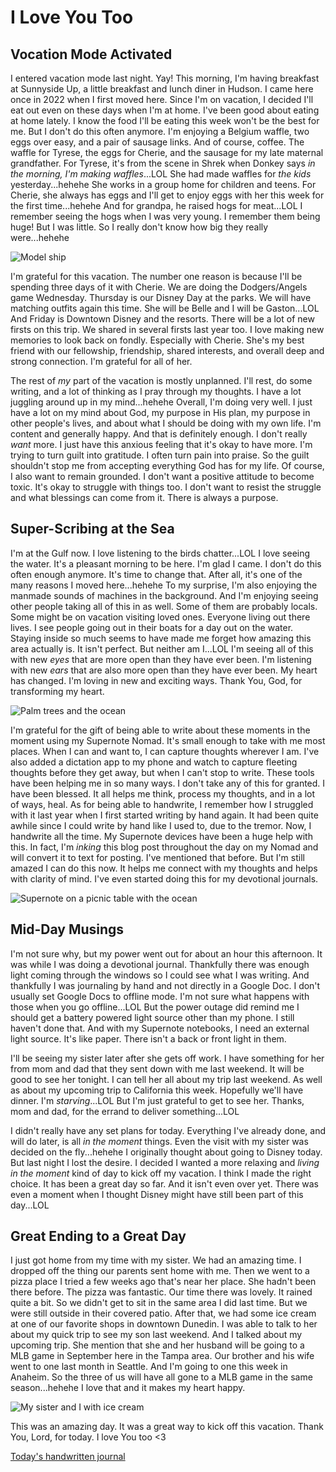 # I Love You Too

## Vocation Mode Activated

I entered vacation mode last night. Yay! This morning, I'm having breakfast at Sunnyside Up, a little breakfast and lunch diner in Hudson. I came here once in 2022 when I first moved here. Since I'm on vacation, I decided I'll eat out even on these days when I'm at home. I've been good about eating at home lately. I know the food I'll be eating this week won't be the best for me. But I don't do this often anymore. I'm enjoying a Belgium waffle, two eggs over easy, and a pair of sausage links. And of course, coffee. The waffle for Tyrese, the eggs for Cherie, and the sausage for my late maternal grandfather. For Tyrese, it's from the scene in Shrek when Donkey says *in the morning, I'm making waffles*...LOL She had made waffles for *the kids* yesterday...hehehe She works in a group home for children and teens. For Cherie, she always has eggs and I'll get to enjoy eggs with her this week for the first time...hehehe And for grandpa, he raised hogs for meat...LOL I remember seeing the hogs when I was very young. I remember them being huge! But I was little. So I really don't know how big they really were...hehehe

![Model ship](./media/IMG_0442.jpeg)

I'm grateful for this vacation. The number one reason is because I'll be spending three days of it with Cherie. We are doing the Dodgers/Angels game Wednesday. Thursday is our Disney Day at the parks. We will have matching outfits again this time. She will be Belle and I will be Gaston...LOL And Friday is Downtown Disney and the resorts. There will be a lot of new firsts on this trip. We shared in several firsts last year too. I love making new memories to look back on fondly. Especially with Cherie. She's my best friend with our fellowship, friendship, shared interests, and overall deep and strong connection. I'm grateful for all of 
her.

The rest of *my* part of the vacation is mostly unplanned. I'll rest, do some writing, and a lot of thinking as I pray through my thoughts. I have a lot juggling around up in my mind...hehehe Overall, I'm doing very well. I just have a lot on my mind about God, my purpose in His plan, my purpose in other people's lives, and about what I should be doing with my own life. I'm content and generally happy. And that is definitely enough. I don't really *want* more. I just have this anxious feeling that it's okay to have more. I'm trying to turn guilt into gratitude. I often turn pain into praise. So the guilt shouldn't stop me from accepting everything God has for my life. Of course, I also want to remain grounded. I don't want a positive attitude to become toxic. It's okay to struggle with things too. I don't want to resist the struggle and what blessings can come from it. There is always a purpose.

## Super-Scribing at the Sea

I'm at the Gulf now. I love listening to the birds chatter...LOL I love seeing the water. It's a pleasant morning to be here. I'm glad I came. I don't do this often enough anymore. It's time to change that. After all, it's one of the many reasons I moved here...hehehe To my surprise, I'm also enjoying the manmade sounds of machines in the background. And I'm enjoying seeing other people taking all of this in as well. Some of them are probably locals. Some might be on vacation visiting loved ones. Everyone living out there lives. I see people going out in their boats for a day out on the water. Staying inside so much seems to have made me forget how amazing this area actually is. It isn't perfect. But neither am I...LOL I'm seeing all of this with new *eyes* that are more open than they have ever been. I'm listening with new *ears* that are also more open than they have ever been. My heart has changed. I'm loving in new and exciting ways. Thank You, God, for transforming my heart.

![Palm trees and the ocean](./media/IMG_0452.jpeg)

I'm grateful for the gift of being able to write about these moments in the moment using my Supernote Nomad. It's small enough to take with me most places. When I can and want to, I can capture thoughts wherever I am. I've also added a dictation app to my phone and watch to capture fleeting thoughts before they get away, but when I can't stop to write. These tools have been helping me in so many ways. I don't take any of this for granted. I have  been blessed. It all helps me think, process my thoughts, and in a lot of ways, heal. As for being able to handwrite, I remember how I struggled with it last year when I first started writing by hand again. It had been quite awhile since I could write by hand like I used to, due to the tremor. Now, I handwrite all the time. My Supernote devices have been a huge help with this. In fact, I'm *inking* this blog post throughout the day on my Nomad and will convert it to text for posting. I've mentioned that before. But I'm still amazed I can do this now. It helps me connect with my thoughts and helps with clarity of mind. I've even started doing this for my devotional journals.

![Supernote on a picnic table with the ocean](./media/IMG_0460.jpeg)

## Mid-Day Musings

I'm not sure why, but my power went out for about an hour this afternoon. It was while I was doing a devotional journal. Thankfully there was enough light coming through the windows so I could see what I was writing. And thankfully I was  journaling by hand and not directly in a Google Doc. I don't usually set Google Docs to offline mode. I'm not sure what happens with those when you go offline...LOL But the power outage did remind me I should get a battery powered light source other than my phone. I still haven't done that. And with my Supernote notebooks, I need an external light source. It's like paper. There isn't a back or front light in them.

I'll be seeing my sister later after she gets off work. I have something for her from mom and dad that they sent down with me last weekend. It will be good to see her tonight. I can tell her all about my trip last weekend. As well as about my upcoming trip to California this week. Hopefully we'll have dinner. I'm *starving*...LOL But I'm just grateful to get to see her. Thanks, mom and dad, for the errand to deliver something...LOL

I didn't really have any set plans for today. Everything I've already done, and will do later, is all *in the moment* things. Even the visit with my sister was decided on the fly...hehehe I originally thought about going to Disney today. But last night I lost the desire. I decided I wanted a more relaxing and *living in the moment* kind of day to kick off my vacation. I think I made the right choice. It has been a great day so far. And it isn't even over yet. There was even a moment when I thought Disney might have still been part of this day...LOL

## Great Ending to a Great Day

I just got home from my time with my sister. We had an amazing time. I dropped off the thing our parents sent home with me. Then we went to a pizza place I tried a few weeks ago that's near her place. She hadn't been there before. The pizza was fantastic. Our time there was lovely. It rained quite a bit. So we didn't get to sit in the same area I did last time. But we were still outside in their covered patio. After that, we had some ice cream at one of our favorite shops in downtown Dunedin. I was able to talk to her about my quick trip to see my son last weekend. And I talked about my upcoming trip. She mention that she and her husband will be going to a MLB game in September here in the Tampa area. Our brother and his wife went to one last month in Seattle. And I'm going to one this week in Anaheim. So the three of us will have all gone to a MLB game in the same season...hehehe I love that and it makes my heart happy.

![My sister and I with ice cream](./media/IMG_0480.jpeg)

This was an amazing day. It was a great way to kick off this vacation. Thank You, Lord, for today. I love You too <3

[Today's handwritten journal](/media/blog/2025/08/20250809.pdf)